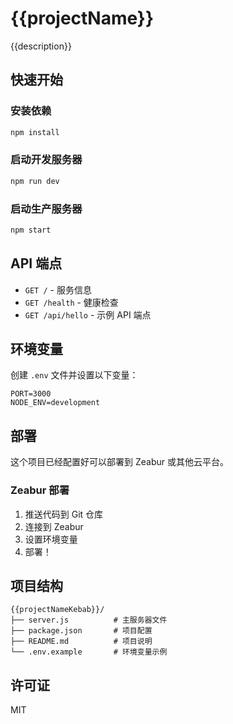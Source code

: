 # {{projectName}}

{{description}}

## 快速开始

### 安装依赖

```bash
npm install
```

### 启动开发服务器

```bash
npm run dev
```

### 启动生产服务器

```bash
npm start
```

## API 端点

- `GET /` - 服务信息
- `GET /health` - 健康检查
- `GET /api/hello` - 示例 API 端点

## 环境变量

创建 `.env` 文件并设置以下变量：

```env
PORT=3000
NODE_ENV=development
```

## 部署

这个项目已经配置好可以部署到 Zeabur 或其他云平台。

### Zeabur 部署

1. 推送代码到 Git 仓库
2. 连接到 Zeabur
3. 设置环境变量
4. 部署！

## 项目结构

```
{{projectNameKebab}}/
├── server.js          # 主服务器文件
├── package.json       # 项目配置
├── README.md          # 项目说明
└── .env.example       # 环境变量示例
```

## 许可证

MIT
